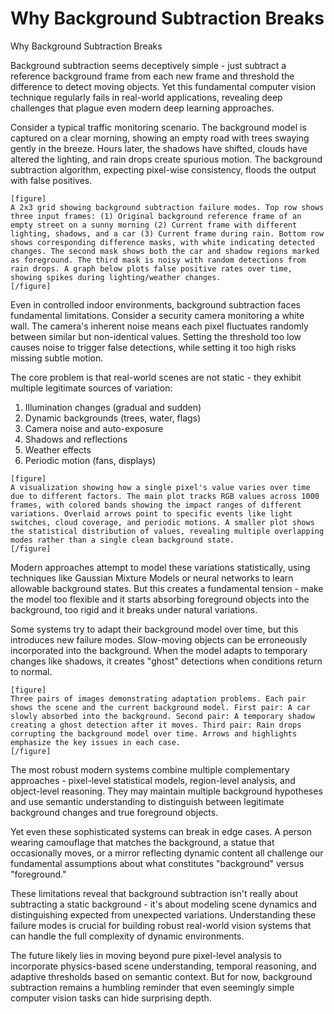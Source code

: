 # Why Background Subtraction Breaks

Why Background Subtraction Breaks

Background subtraction seems deceptively simple - just subtract a reference background frame from each new frame and threshold the difference to detect moving objects. Yet this fundamental computer vision technique regularly fails in real-world applications, revealing deep challenges that plague even modern deep learning approaches.

Consider a typical traffic monitoring scenario. The background model is captured on a clear morning, showing an empty road with trees swaying gently in the breeze. Hours later, the shadows have shifted, clouds have altered the lighting, and rain drops create spurious motion. The background subtraction algorithm, expecting pixel-wise consistency, floods the output with false positives.

```
[figure]
A 2x3 grid showing background subtraction failure modes. Top row shows three input frames: (1) Original background reference frame of an empty street on a sunny morning (2) Current frame with different lighting, shadows, and a car (3) Current frame during rain. Bottom row shows corresponding difference masks, with white indicating detected changes. The second mask shows both the car and shadow regions marked as foreground. The third mask is noisy with random detections from rain drops. A graph below plots false positive rates over time, showing spikes during lighting/weather changes.
[/figure]
```

Even in controlled indoor environments, background subtraction faces fundamental limitations. Consider a security camera monitoring a white wall. The camera's inherent noise means each pixel fluctuates randomly between similar but non-identical values. Setting the threshold too low causes noise to trigger false detections, while setting it too high risks missing subtle motion.

The core problem is that real-world scenes are not static - they exhibit multiple legitimate sources of variation:

1. Illumination changes (gradual and sudden)
2. Dynamic backgrounds (trees, water, flags)
3. Camera noise and auto-exposure
4. Shadows and reflections
5. Weather effects
6. Periodic motion (fans, displays)

```
[figure]
A visualization showing how a single pixel's value varies over time due to different factors. The main plot tracks RGB values across 1000 frames, with colored bands showing the impact ranges of different variations. Overlaid arrows point to specific events like light switches, cloud coverage, and periodic motions. A smaller plot shows the statistical distribution of values, revealing multiple overlapping modes rather than a single clean background state.
[/figure]
```

Modern approaches attempt to model these variations statistically, using techniques like Gaussian Mixture Models or neural networks to learn allowable background states. But this creates a fundamental tension - make the model too flexible and it starts absorbing foreground objects into the background, too rigid and it breaks under natural variations.

Some systems try to adapt their background model over time, but this introduces new failure modes. Slow-moving objects can be erroneously incorporated into the background. When the model adapts to temporary changes like shadows, it creates "ghost" detections when conditions return to normal.

```
[figure]
Three pairs of images demonstrating adaptation problems. Each pair shows the scene and the current background model. First pair: A car slowly absorbed into the background. Second pair: A temporary shadow creating a ghost detection after it moves. Third pair: Rain drops corrupting the background model over time. Arrows and highlights emphasize the key issues in each case.
[/figure]
```

The most robust modern systems combine multiple complementary approaches - pixel-level statistical models, region-level analysis, and object-level reasoning. They may maintain multiple background hypotheses and use semantic understanding to distinguish between legitimate background changes and true foreground objects.

Yet even these sophisticated systems can break in edge cases. A person wearing camouflage that matches the background, a statue that occasionally moves, or a mirror reflecting dynamic content all challenge our fundamental assumptions about what constitutes "background" versus "foreground."

These limitations reveal that background subtraction isn't really about subtracting a static background - it's about modeling scene dynamics and distinguishing expected from unexpected variations. Understanding these failure modes is crucial for building robust real-world vision systems that can handle the full complexity of dynamic environments.

The future likely lies in moving beyond pure pixel-level analysis to incorporate physics-based scene understanding, temporal reasoning, and adaptive thresholds based on semantic context. But for now, background subtraction remains a humbling reminder that even seemingly simple computer vision tasks can hide surprising depth.